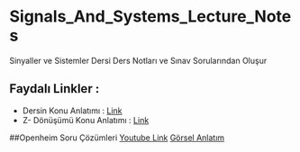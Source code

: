 # Signals_And_Systems_Lecture_Notes
Sinyaller ve Sistemler Dersi Ders Notları ve Sınav Sorularından Oluşur

## Faydalı Linkler : 
- Dersin Konu Anlatımı : [Link](https://www.youtube.com/watch?v=0t_-PGYOBtk&list=PLLqNamRiKS5f9xV24u3bttAetQFE0LZF2)
- Z- Dönüşümü Konu Anlatımı : [Link](https://www.youtube.com/watch?v=b67srrxN1-A&list=PL6jcVNt3Sgbr5EHNHlEMLlFtlbPPMyswU)


##Openheim Soru Çözümleri
[Youtube Link](https://www.youtube.com/@mathosyguru/playlists) 
[Görsel Anlatım](https://www.litsolutions.org/i/9780138147570)

